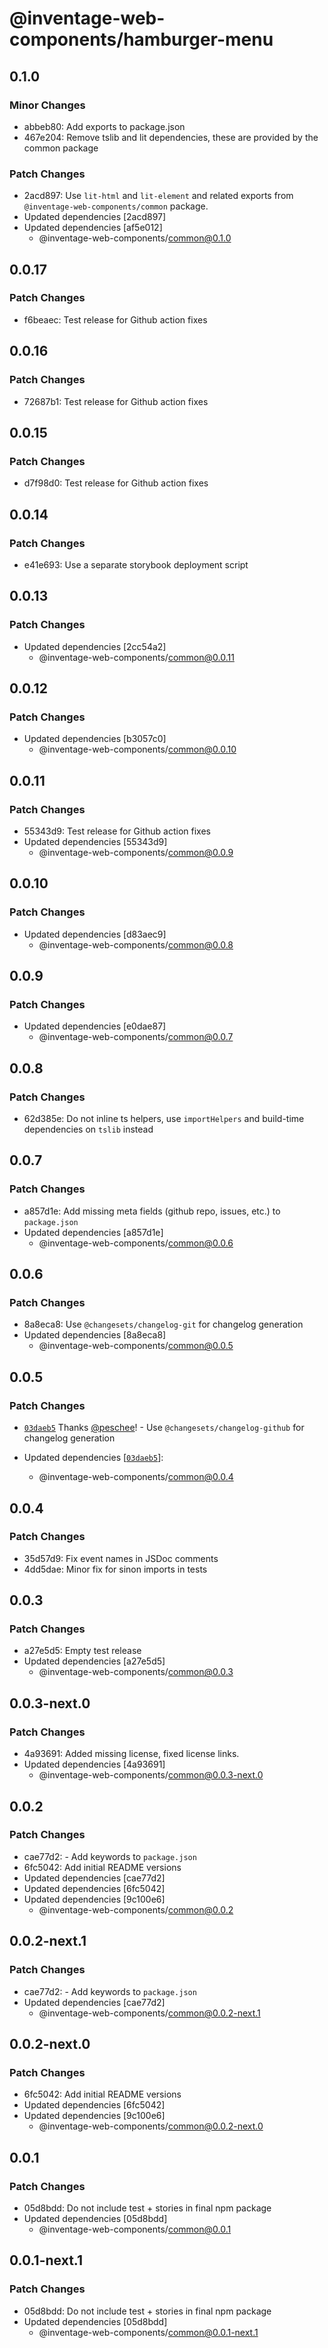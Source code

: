 # @inventage-web-components/hamburger-menu

## 0.1.0

### Minor Changes

- abbeb80: Add exports to package.json
- 467e204: Remove tslib and lit dependencies, these are provided by the common package

### Patch Changes

- 2acd897: Use `lit-html` and `lit-element` and related exports from `@inventage-web-components/common` package.
- Updated dependencies [2acd897]
- Updated dependencies [af5e012]
  - @inventage-web-components/common@0.1.0

## 0.0.17

### Patch Changes

- f6beaec: Test release for Github action fixes

## 0.0.16

### Patch Changes

- 72687b1: Test release for Github action fixes

## 0.0.15

### Patch Changes

- d7f98d0: Test release for Github action fixes

## 0.0.14

### Patch Changes

- e41e693: Use a separate storybook deployment script

## 0.0.13

### Patch Changes

- Updated dependencies [2cc54a2]
  - @inventage-web-components/common@0.0.11

## 0.0.12

### Patch Changes

- Updated dependencies [b3057c0]
  - @inventage-web-components/common@0.0.10

## 0.0.11

### Patch Changes

- 55343d9: Test release for Github action fixes
- Updated dependencies [55343d9]
  - @inventage-web-components/common@0.0.9

## 0.0.10

### Patch Changes

- Updated dependencies [d83aec9]
  - @inventage-web-components/common@0.0.8

## 0.0.9

### Patch Changes

- Updated dependencies [e0dae87]
  - @inventage-web-components/common@0.0.7

## 0.0.8

### Patch Changes

- 62d385e: Do not inline ts helpers, use `importHelpers` and build-time dependencies on `tslib` instead

## 0.0.7

### Patch Changes

- a857d1e: Add missing meta fields (github repo, issues, etc.) to `package.json`
- Updated dependencies [a857d1e]
  - @inventage-web-components/common@0.0.6

## 0.0.6

### Patch Changes

- 8a8eca8: Use `@changesets/changelog-git` for changelog generation
- Updated dependencies [8a8eca8]
  - @inventage-web-components/common@0.0.5

## 0.0.5

### Patch Changes

- [`03daeb5`](https://github.com/inventage/web-components/commit/03daeb5978e3a7ffa37acd409b0019a2bd027d70) Thanks [@peschee](https://github.com/peschee)! - Use `@changesets/changelog-github` for changelog generation

- Updated dependencies [[`03daeb5`](https://github.com/inventage/web-components/commit/03daeb5978e3a7ffa37acd409b0019a2bd027d70)]:
  - @inventage-web-components/common@0.0.4

## 0.0.4

### Patch Changes

- 35d57d9: Fix event names in JSDoc comments
- 4dd5dae: Minor fix for sinon imports in tests

## 0.0.3

### Patch Changes

- a27e5d5: Empty test release
- Updated dependencies [a27e5d5]
  - @inventage-web-components/common@0.0.3

## 0.0.3-next.0

### Patch Changes

- 4a93691: Added missing license, fixed license links.
- Updated dependencies [4a93691]
  - @inventage-web-components/common@0.0.3-next.0

## 0.0.2

### Patch Changes

- cae77d2: - Add keywords to `package.json`
- 6fc5042: Add initial README versions
- Updated dependencies [cae77d2]
- Updated dependencies [6fc5042]
- Updated dependencies [9c100e6]
  - @inventage-web-components/common@0.0.2

## 0.0.2-next.1

### Patch Changes

- cae77d2: - Add keywords to `package.json`
- Updated dependencies [cae77d2]
  - @inventage-web-components/common@0.0.2-next.1

## 0.0.2-next.0

### Patch Changes

- 6fc5042: Add initial README versions
- Updated dependencies [6fc5042]
- Updated dependencies [9c100e6]
  - @inventage-web-components/common@0.0.2-next.0

## 0.0.1

### Patch Changes

- 05d8bdd: Do not include test + stories in final npm package
- Updated dependencies [05d8bdd]
  - @inventage-web-components/common@0.0.1

## 0.0.1-next.1

### Patch Changes

- 05d8bdd: Do not include test + stories in final npm package
- Updated dependencies [05d8bdd]
  - @inventage-web-components/common@0.0.1-next.1
